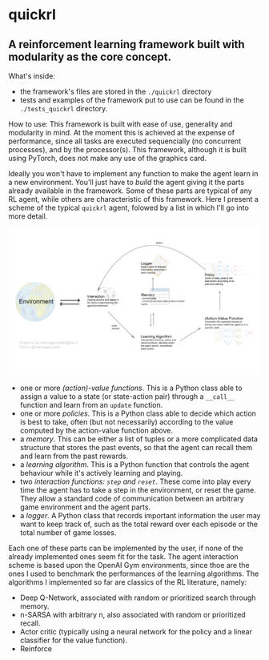 # quickrl
## A reinforcement learning framework built with modularity as the core concept.

What's inside:
- the framework's files are stored in the `./quickrl` directory
- tests and examples of the framework put to use can be found in the `./tests_quickrl` directory.

How to use:
This framework is built with ease of use, generality and modularity in mind. At the moment this is achieved at the expense of performance, since all tasks are executed sequencially (no concurrent processes), and by the processor(s). This framework, although it is built using PyTorch, does not make any use of the graphics card.

Ideally you won't have to implement any function to make the agent learn in a new environment. You'll just have to *build* the agent giving it the parts already available in the framework. Some of these parts are typical of any RL agent, while others are characteristic of this framework. Here I present a scheme of the typical `quickrl` agent, folowed by a list in which I'll go into more detail.

![quickrl_agent_scheme](/images/agent_scheme.jpg)

- one or more *(action)-value functions*. This is a Python class able to assign a value to a state (or state-action pair) through a `__call__` function and learn from an `update` function.
- one or more *policies*. This is a Python class able to decide which action is best to take, often (but not necessarily) according to the value computed by the action-value function above.
- a *memory*. This can be either a list of tuples or a more complicated data structure that stores the past events, so that the agent can recall them and learn from the past rewards.
- a *learning algorithm*. This is a Python function that controls the agent behaviour while it's actively learning and playing.
- two *interaction functions: `step` and `reset`*. These come into play every time the agent has to take a step in the environment, or reset the game. They allow a standard code of communication between an arbitrary game environment and the agent parts.
- a *logger*. A Python class that records important information the user may want to keep track of, such as the total reward over each episode or the total number of game losses.

Each one of these parts can be implemented by the user, if none of the already implemented ones seem fit for the task.
The agent interaction scheme is based upon the OpenAI Gym environments, since thoe are the ones I used to benchmark the performances of the learning algorithms. The algorithms I implemented so far are classics of the RL literature, namely:
- Deep Q-Network, associated with random or prioritized search through memory.
- n-SARSA with arbitrary n, also associated with random or prioritized recall.
- Actor critic (typically using a neural network for the policy and a linear classifier for the value function).
- Reinforce
